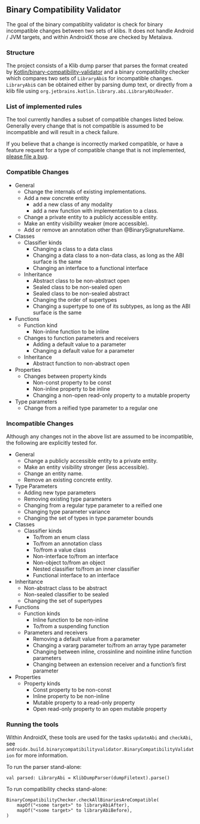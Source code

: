## Binary Compatibility Validator

The goal of the binary compatiblity validator is check for binary incompatible changes between two
sets of klibs. It does not handle Android / JVM targets, and within AndroidX those are checked by
Metalava.

### Structure

The project consists of a Klib dump parser that parses the format created by
[Kotlin/binary-compatibility-validator](https://github.com/Kotlin/binary-compatibility-validator)
and a binary compatibility checker which compares two sets of `LibraryAbi`s for incompatible
changes. `LibraryAbi`s can be obtained either by parsing dump text, or directly from a klib file
using `org.jetbrains.kotlin.library.abi.LibraryAbiReader`.

### List of implemented rules

The tool currently handles a subset of compatible changes listed below. Generally every change that
is not compatible is assumed to be incompatible and will result in a check failure.

If you believe that a change is incorrectly marked compatible, or have a feature request for a type
of compatible change that is not implemented,
[please file a bug](https://b.corp.google.com/issues/new?component=1102332).

### Compatible Changes

* General
  * Change the internals of existing implementations.
  * Add a new concrete entity
    * add a new class of any modality
    * add a new function with implementation to a class.
  * Change a private entity to a publicly accessible entity.
  * Make an entity visibility weaker (more accessible).
  * Add or remove an annotation other than @BinarySignatureName.
* Classes
    * Classifier kinds
      * Changing a class to a data class
      * Changing a data class to a non-data class, as long as the ABI surface is the same
      * Changing an interface to a functional interface
    * Inheritance
        * Abstract class to be non-abstract open
        * Sealed class to be non-sealed open
        * Sealed class to be non-sealed abstract
        * Changing the order of supertypes
        * Changing a supertype to one of its subtypes, as long as the ABI surface is the same
* Functions
    * Function kind
        * Non-inline function to be inline
    * Changes to function parameters and receivers
        * Adding a default value to a parameter
        * Changing a default value for a parameter
    * Inheritance
        * Abstract function to non-abstract open
* Properties
    * Changes between property kinds
        * Non-const property to be const
        * Non-inline property to be inline
        * Changing a non-open read-only property to a mutable property
* Type parameters
    * Change from a reified type parameter to a regular one

### Incompatible Changes

Although any changes not in the above list are assumed to be incompatible, the following are
explicitly tested for.

* General
  * Change a publicly accessible entity to a private entity.
  * Make an entity visibility stronger (less accessible).
  * Change an entity name.
  * Remove an existing concrete entity.
* Type Parameters
  * Adding new type parameters
  * Removing existing type parameters
  * Changing from a regular type parameter to a reified one
  * Changing type parameter variance
  * Changing the set of types in type parameter bounds
* Classes
  * Classifier kinds
    * To/from an enum class
    * To/from an annotation class
    * To/from a value class
    * Non-interface to/from an interface
    * Non-object to/from an object
    * Nested classifier to/from an inner classifier
    * Functional interface to an interface
* Inheritance
    * Non-abstract class to be abstract
    * Non-sealed classifier to be sealed
    * Changing the set of supertypes
* Functions
    * Function kinds
        * Inline function to be non-inline
        * To/from a suspending function
    * Parameters and receivers
        * Removing a default value from a parameter
        * Changing a vararg parameter to/from an array type parameter
        * Changing between inline, crossinline and noinline inline function parameters
        * Changing between an extension receiver and a function’s first parameter
* Properties
    * Property kinds
        * Const property to be non-const
        * Inline property to be non-inline
        * Mutable property to a read-only property
        * Open read-only property to an open mutable property

### Running the tools

Within AndroidX, these tools are used for the tasks `updateAbi` and `checkAbi`, see
`androidx.build.binarycompatibilityvalidator.BinaryCompatibilityValidation` for more information.

To run the parser stand-alone:

```
val parsed: LibraryAbi = KlibDumpParser(dumpFiletext).parse()
```

To run compatibility checks stand-alone:

```
BinaryCompatibilityChecker.checkAllBinariesAreCompatible(
    mapOf("<some target>" to libraryAbiAfter),
    mapOf("<some target>" to libraryAbiBefore),
)
```
